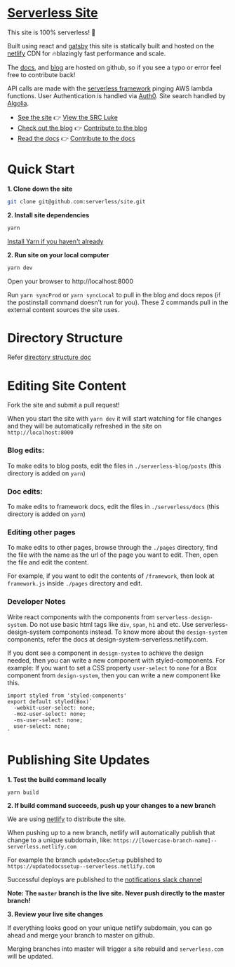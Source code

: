 # [Serverless Site](https://serverless.com/)

This site is 100% serverless! :tada:

Built using react and [gatsby](https://github.com/gatsbyjs/gatsby) this site is statically built and hosted on the [netlify](https://www.netlify.com/) CDN for 🔥blazingly fast performance and scale.

The [docs](https://github.com/serverless/serverless/tree/master/docs), and [blog](https://github.com/serverless/blog) are hosted on github, so if you see a typo or error feel free to contribute back!

API calls are made with the [serverless framework](https://github.com/serverless/serverless/tree/master/docs) pinging AWS lambda functions. User Authentication is handled via [Auth0](https://auth0.com). Site search handled by [Algolia](https://community.algolia.com/docsearch/).

- [See the site](https://serverless.com/) :point_right: [View the SRC Luke](https://github.com/serverless/site/tree/master/src)
- [Check out the blog](https://serverless.com/blog) :point_right: [Contribute to the blog](https://github.com/serverless/blog)
- [Read the docs](https://serverless.com/framework/docs) :point_right: [Contribute to the docs](https://github.com/serverless/serverless)

# Quick Start

**1. Clone down the site**

```bash
git clone git@github.com:serverless/site.git
```

**2. Install site dependencies**

```bash
yarn
```

[Install Yarn if you haven't already](https://yarnpkg.com/en/docs/install#mac-stable)

**2. Run site on your local computer**

```bash
yarn dev
```

Open your browser to http://localhost:8000

Run `yarn syncProd` or `yarn syncLocal` to pull in the blog and docs repos (if the postinstall command doesn't run for you). These 2 commands pull in the external content sources the site uses.

# Directory Structure

Refer [directory structure doc](./DIRECTORY_STRUCTURE.md)

# Editing Site Content

Fork the site and submit a pull request!

When you start the site with `yarn dev` it will start watching for file changes and they will be automatically refreshed in the site on `http://localhost:8000`

### **Blog edits:**

To make edits to blog posts, edit the files in `./serverless-blog/posts` (this directory is added on `yarn`)

### **Doc edits:**

To make edits to framework docs, edit the files in `./serverless/docs` (this directory is added on `yarn`)

### Editing other pages

To make edits to other pages, browse through the `./pages` directory, find the file with the name as the url of the page you want to edit. Then, open the file and edit the content.

For example, if you want to edit the contents of `/framework`, then look at `framework.js` inside `./pages` directory and edit.

### Developer Notes

Write react components with the components from `serverless-design-system`. Do not use basic html tags like `div`, `span`, `h1` and etc. Use serverless-design-system components instead. To know more about the `design-system` components, refer the docs at design-system-serverless.netlify.com.

If you dont see a component in `design-system` to achieve the design needed, then you can write a new component with styled-components. For example: If you want to set a CSS property `user-select` to `none` for a Box component from `design-system`, then you can write a new component like this.

```
import styled from 'styled-components'
export default styled(Box)`
  -webkit-user-select: none;
  -moz-user-select: none;
  -ms-user-select: none;
  user-select: none;
`
```

# Publishing Site Updates

**1. Test the build command locally**

```bash
yarn build
```

**2. If build command succeeds, push up your changes to a new branch**

We are using [netlify](http://netlify.com) to distribute the site.

When pushing up to a new branch, netlify will automatically publish that change to a unique subdomain, like: `https://[lowercase-branch-name]--serverless.netlify.com`

For example the branch `updateDocsSetup` published to `https://updatedocssetup--serverless.netlify.com`

Successful deploys are published to the [notifications slack channel](https://serverlessteam.slack.com/archives/notifications)

**Note: The `master` branch is the live site. Never push directly to the master branch!**

**3. Review your live site changes**

If everything looks good on your unique netlify subdomain, you can go ahead and merge your branch to master on github.

Merging branches into master will trigger a site rebuild and `serverless.com` will be updated.
